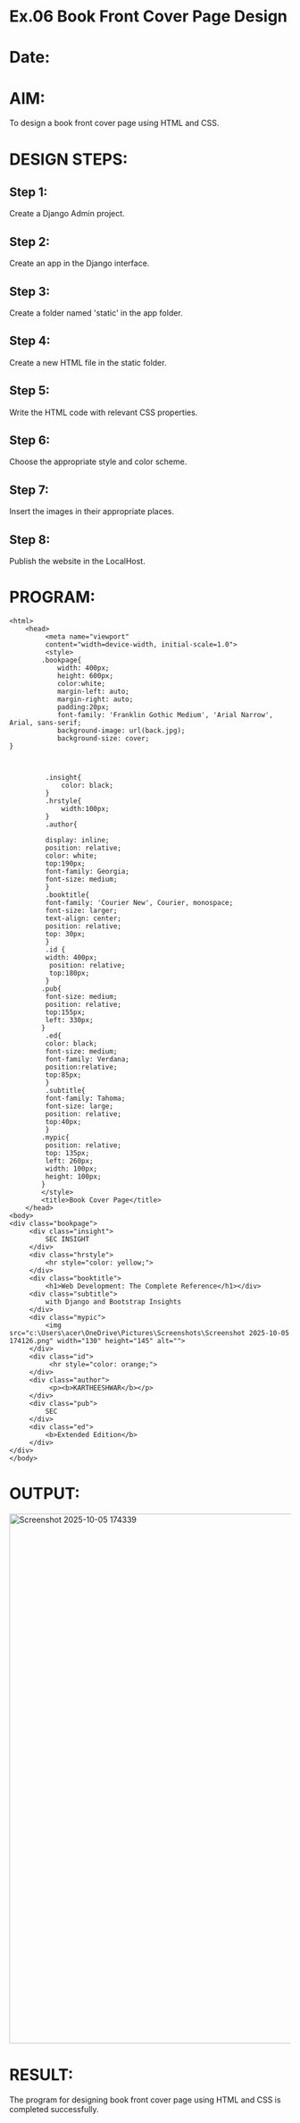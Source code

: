 # Ex.06 Book Front Cover Page Design
# Date:
# AIM:
To design a book front cover page using HTML and CSS.

# DESIGN STEPS:
## Step 1:
Create a Django Admin project.

## Step 2:
Create an app in the Django interface.

## Step 3:
Create a folder named 'static' in the app folder.

## Step 4:
Create a new HTML file in the static folder.

## Step 5:
Write the HTML code with relevant CSS properties.

## Step 6:
Choose the appropriate style and color scheme.

## Step 7:
Insert the images in their appropriate places.

## Step 8:
Publish the website in the LocalHost.

# PROGRAM:
```
<html>
    <head>
         <meta name="viewport"
         content="width=device-width, initial-scale=1.0">
         <style>
        .bookpage{
            width: 400px;
            height: 600px;
            color:white;
            margin-left: auto;
            margin-right: auto;
            padding:20px;
            font-family: 'Franklin Gothic Medium', 'Arial Narrow', Arial, sans-serif;
            background-image: url(back.jpg);
            background-size: cover;
}



         .insight{
             color: black;
         }
         .hrstyle{
             width:100px;                           
         }
         .author{

         display: inline;
         position: relative;
         color: white;
         top:190px;
         font-family: Georgia;
         font-size: medium;
         }
         .booktitle{
         font-family: 'Courier New', Courier, monospace;
         font-size: larger;
         text-align: center;
         position: relative;
         top: 30px;
         }
         .id {
         width: 400px;
          position: relative;
          top:180px;
         }
        .pub{
         font-size: medium;
         position: relative;
         top:155px;
         left: 330px;
        }
         .ed{
         color: black;
         font-size: medium;
         font-family: Verdana;
         position:relative;
         top:85px;
         }
         .subtitle{
         font-family: Tahoma;
         font-size: large;
         position: relative;
         top:40px;
         }
        .mypic{
         position: relative;
         top: 135px;
         left: 260px;
         width: 100px;
         height: 100px;
        }
        </style>
        <title>Book Cover Page</title>
    </head>
<body>
<div class="bookpage">
     <div class="insight">
         SEC INSIGHT
     </div>
     <div class="hrstyle">
         <hr style="color: yellow;">
     </div>
     <div class="booktitle">
         <h1>Web Development: The Complete Reference</h1></div>
     <div class="subtitle">
         with Django and Bootstrap Insights
     </div>
     <div class="mypic">
         <img src="c:\Users\acer\OneDrive\Pictures\Screenshots\Screenshot 2025-10-05 174126.png" width="130" height="145" alt="">
     </div>
     <div class="id">
          <hr style="color: orange;">
     </div>
     <div class="author">
          <p><b>KARTHEESHWAR</b></p>
     </div>
     <div class="pub">
         SEC
     </div>
     <div class="ed">
         <b>Extended Edition</b>
     </div>
</div>
</body>
```

# OUTPUT:
<img width="1795" height="948" alt="Screenshot 2025-10-05 174339" src="https://github.com/user-attachments/assets/353fbba2-f16c-4041-ba98-9250c678bf6d" />

# RESULT:
The program for designing book front cover page using HTML and CSS is completed successfully.
